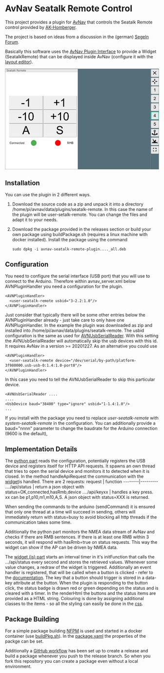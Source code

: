 AvNav Seatalk Remote Control
===========================

This project provides a plugin for [AvNav](https://www.wellenvogel.net/software/avnav/docs/beschreibung.html?lang=en) that controls the Seatalk Remote control provided by [AK-Homberger](https://github.com/AK-Homberger/Seatalk-Autopilot-Remote-Control).

The project is based on ideas from a discussion in the (german) [Segeln Forum](https://www.segeln-forum.de/board194-boot-technik/board35-elektrik-und-elektronik/board195-open-boat-projects-org/78360-verkn%C3%BCpfung-von-avnav-%C3%BCber-mcs-mit-pinnenpilot/#post2241795).

Basically this software uses the [AvNav Plugin Interface](https://www.wellenvogel.net/software/avnav/docs/hints/plugins.html?lang=en) to provide a Widget (SeatalkRemote) that can be displayed inside AvNav (configure it with the [layout editor](https://www.wellenvogel.net/software/avnav/docs/hints/layouts.html?lang=en)).

![ScreenShot](doc/screen1.png)

Installation
------------
You can use the plugin in 2 different ways.
1.  Download the source code as a zip and unpack it into a directory /home/pi/avnav/data/plugins/seatalk-remote.
    In this case the name of the plugin will be user-setalk-remote. You can change the files and adapt it to your needs.

1.  Download the package provided in the releases section or build your own package using buildPackage.sh (requires a linux machine with docker installed). Install the package using the command
    ```
    sudo dpkg -i avnav-seatalk-remote-plugin...._all.deb
    ```

Configuration
-------------
You need to configure the serial interface (USB port) that you will use to connect to the Arduino. Therefore within avnav_server.xml below AVNPluginHandler you need a configuration for the plugin.
```
<AVNPluginHandler>
  <user-seatalk-remote usbid="3-2.2:1.0"/>
</AVNPluginHandler>
```
Just consider that typically there will be some other entries below the AVNPluginHandler already - just take care to only have one AVNPluginHandler.
In the example the plugin was downloaded as zip and installed into /home/pi/avnav/data/plugins/seatalk-remote.
The usbid configuration is the same as used for [AVNUsbSerialReader](https://www.wellenvogel.net/software/avnav/docs/hints/configfile.html?lang=en#h3:AVNUsbSerialReader). With this setting the AVNUsbSerialReader will automatically skip the usb devices with this id. It requires AvNav in a version >= 20201227.
As an alternative you could use
```
<AVNPluginHandler>
  <user-seatalk-remote device="/dev/serial/by-path/platform-3f980000.usb-usb-0:1.4:1.0-port0"/>
</AVNPluginHandler>
```
In this case you need to tell the AVNUsbSerialReader to skip this particular device.
```
<AVNUsbSerialReader ....
....
<UsbDevice baud="38400" type="ignore" usbid="1-1.4:1.0"/>
...
```
If you install with the package you need to replace *user-seatalk-remote* with *system-seatalk-remote* in the configuration.
You can additionally provide a baud="nnnn" parameter to change the baudrate for the Arduino connection (9600 is the default),

Implementation Details
----------------------

The [python part](plugin.py) reads the configuration, potentially registers the USB device and registers itself for HTTP API requests.
It spawns an own thread that tries to open the serial device and monitors it to detected when it is closed.
In the method handleApiRequest the communication with the [widget](plugin.js)is handled. There are 2 requests:
request | function
--------|---------
..../api/status | return a json object with status=OK,connected,hasRmb,device
..../api/keyxx | handles a key press. xx can be p1,p10,m1,m10,A,S. A json object with status=XXX is returned.

When sending the commands to the arduino (sendCommand) it is ensured that only one thread at a time will succeed in sending, others will immediately return with status=busy to avoid blocking all http threads if the communication takes some time.

Additionally the python part monitors the NMEA data stream of AvNav and checks if there are RMB sentences. If there is at least one RMB within 3 seconds, it will respond with hasRmb=true on status requests. This way the widget can show if the AP can be driven by NMEA data.

The [widget (js) part](plugin.js) starts an interval timer in it's initFunction that calls the .../api/status every second and stores the retrieved values. Whenever some value changes, a redraw of the widget is triggered.
Additionally an event handler is registered, that will be called when a button is clicked - refer to the [documentation](https://www.wellenvogel.net/software/avnav/docs/hints/userjs.html?lang=en#h1:UserSpezificJavaScriptCode).
The key that a button should trigger is stored in a data-key attribute at the button.
When the plugin is responding to the button click, the status badge is drawn red or green depending on the status and is cleared with a timer.
In the renderHtml the buttons and the status items are provided as a HTML string. Colouring is done by assigning additional classes to the items - so all the styling can easily be done in the [css](plugin.css).

Package Building
----------------
For a simple package building [NFPM](https://nfpm.goreleaser.com/) is used and started in a docker container (use [buildPkg.sh](buildPkg.sh)). In the [package.yaml](package.yaml) the properties of the packge can be set. 

Additionally a [GitHub workflow](.github/workflows/createPackage.yml) has been set up to create a release and build a package whenever you push to the release branch.
So when you fork this repository you can create a package even without a local environment.